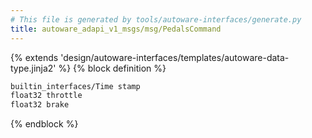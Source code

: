 ```yaml
---
# This file is generated by tools/autoware-interfaces/generate.py
title: autoware_adapi_v1_msgs/msg/PedalsCommand
---
```


{% extends 'design/autoware-interfaces/templates/autoware-data-type.jinja2' %}
{% block definition %}

```txt
builtin_interfaces/Time stamp
float32 throttle
float32 brake
```

{% endblock %}

